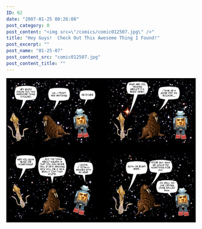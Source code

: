 ```yaml
---
ID: 62
date: "2007-01-25 08:26:08"
post_category: 0
post_content: "<img src=\"/comics/comic012507.jpg\" />"
title: "Hey Guys!  Check Out This Awesome Thing I Found!"
post_excerpt: ""
post_name: "01-25-07"
post_content_src: "comic012507.jpg"
post_content_title: ""
---
```



[![](/comics-hi-res/comic012507.jpg)](/comics-hi-res/comic012507.jpg "")

